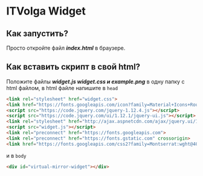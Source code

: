 # ITVolga Widget
## Как запустить?
Просто откройте файл ***index.html*** в браузере.
## Как вставить скрипт в свой html?
Положите файлы ***widget.js widget.css и example.png*** в одну папку с html файлом, в html файле напишите в `head`
```html
<link rel="stylesheet" href="widget.css">
<link href="https://fonts.googleapis.com/icon?family=Material+Icons+Round" rel="stylesheet">
<script src="https://code.jquery.com/jquery-1.12.4.js"></script>
<script src="https://code.jquery.com/ui/1.12.1/jquery-ui.js"></script>
<link rel="stylesheet" href="http://ajax.aspnetcdn.com/ajax/jquery.ui/1.10.3/themes/sunny/jquery-ui.css">
<script src="widget.js"></script>
<link rel="preconnect" href="https://fonts.googleapis.com">
<link rel="preconnect" href="https://fonts.gstatic.com" crossorigin>
<link href="https://fonts.googleapis.com/css2?family=Montserrat:wght@400;500;700&display=swap" rel="stylesheet"> 
```
и в `body`
```html
<div id="virtual-mirror-widget"></div>
```

